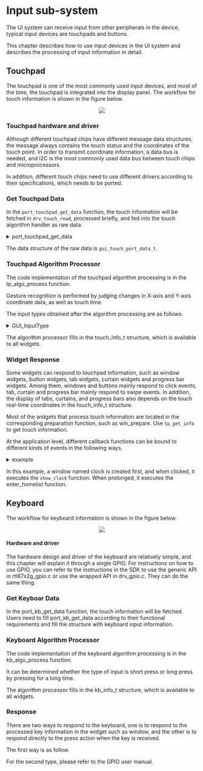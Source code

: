 # Input sub-system

The UI system can receive input from other peripherals in the device, typical input devices are touchpads and buttons.

This chapter describes how to use input devices in the UI system and describes the processing of input information in detail.

## Touchpad

The touchpad is one of the most commonly used input devices, and most of the time, the touchpad is integrated into the display panel. The workflow for touch information is shown in the figure below.

<center><img src="https://foruda.gitee.com/images/1703054242639518699/13e78a92_9325830.png",alt="Touchpad Information Flow"/></center>

### Touchpad hardware and driver

Although different touchpad chips have different message data structures, the message always contains the touch status and the coordinates of the touch point. In order to transmit coordinate information, a data bus is needed, and I2C is the most commonly used data bus between touch chips and microprocessors.

In addition, different touch chips need to use different drivers according to their specifications, which needs to be ported.

### Get Touchpad Data

In the `port_touchpad_get_data` function, the touch information will be fetched in `drv_touch_read`, processed briefly, and fed into the touch algorithm handler as raw data.

<details> <summary>port_touchpad_get_data</summary>

```C
struct gui_touch_port_data *port_touchpad_get_data()
{
    uint16_t x = 0;
    uint16_t y = 0;
    bool pressing = 0;

    if (drv_touch_read(&x, &y, &pressing) == false)
    {
        return NULL;
    }
    if (pressing == true)
    {
        raw_data.event = 2;
    }
    else
    {
        raw_data.event = 1;
    }


    raw_data.timestamp_ms = os_sys_tick_get();

    raw_data.width = 0;
    raw_data.x_coordinate = x;
    raw_data.y_coordinate = y;
    //gui_log("event = %d, x = %d, y = %d, \n", raw_data.event, raw_data.x_coordinate, raw_data.y_coordinate);

    return &raw_data;
}
```

</details>

The data structure of the raw data is `gui_touch_port_data_t`.

### Touchpad Algorithm Processor

The code implementation of the touchpad algorithm processing is in the tp_algo_process function.

Gesture recognition is performed by judging changes in X-axis and Y-axis coordinate data, as well as touch time.

The input types obtained after the algorithm processing are as follows.

<details> <summary>GUI_InputType</summary>

```C
typedef enum
{
    TOUCH_INIT      = 0x100,
    TOUCH_HOLD_X,
    TOUCH_HOLD_Y,
    TOUCH_SHORT,
    TOUCH_LONG,
    TOUCH_ORIGIN_FROM_X,
    TOUCH_ORIGIN_FROM_Y,
    TOUCH_LEFT_SLIDE,
    TOUCH_RIGHT_SLIDE,
    TOUCH_UP_SLIDE,
    TOUCH_DOWN_SLIDE,
    TOUCH_SHORT_BUTTON,
    TOUCH_LONG_BUTTON,
    TOUCH_UP_SLIDE_TWO_PAGE,
    TOUCH_DOWN_SLIDE_TWO_PAGE,
    TOUCH_INVALIDE,

    KB_INIT      = 0x200,
    KB_SHORT,
    KB_LONG,
    KB_INVALIDE,
} GUI_InputType;
```

</details>

The algorithm processor fills in the touch_info_t structure, which is available to all widgets.

### Widget Response

Some widgets can respond to touchpad information, such as window widgets, button widgets, tab widgets, curtain widgets and progress bar widgets. Among them, windows and buttons mainly respond to click events, tab, curtain and progress bar mainly respond to swipe events. In addition, the display of tabs, curtains, and progress bars also depends on the touch real-time coordinates in the touch_info_t structure.

Most of the widgets that process touch information are located in the corresponding preparation function, such as win_prepare. Use `tp_get_info` to get touch information.

At the application level, different callback functions can be bound to different kinds of events in the following ways.
<details> <summary>example</summary>

```C
gui_img_t *hour;
gui_img_t *minute;
gui_img_t *second;
void show_clock(void *obj, gui_event_t e)
{
    if (GET_BASE(hour) == false)
    {
        gui_obj_show(hour, false);
        gui_obj_show(minute, false);
        gui_obj_show(second, false);
        gui_img_set_attribute((gui_img_t *)home_bg, "home_bg", home[1], 0, 0);
    }
    else
    {
        gui_obj_show(hour, true);
        gui_obj_show(minute, true);
        gui_obj_show(second, true);
        gui_img_set_attribute((gui_img_t *)home_bg, "home_bg", home[0], 0, 0);
    }
}
void enter_homelist(void *obj, gui_event_t e)
{
    gui_log("enter_tablist \n");
    gui_switch_app(gui_current_app(), get_app_homelist());
}
void design_tab_home(void *parent)
{
    hour = gui_img_create_from_mem(parent, "hour", TIME_HOUR_BIN, 160, 192, 0, 0);
    minute = gui_img_create_from_mem(parent, "minute", TIME_MUNITE_BIN, 160, 192, 0, 0);
    second = gui_img_create_from_mem(parent, "second", TIME_SECOND_BIN, 160, 192, 0, 0);
    gui_win_t *clock = gui_win_create(parent, "clock", 0, 84, 320, 300);
    gui_obj_add_event_cb(clock, (gui_event_cb_t)show_clock, GUI_EVENT_TOUCH_CLICKED, NULL);
    gui_obj_add_event_cb(clock, (gui_event_cb_t)enter_homelist, GUI_EVENT_TOUCH_LONG, NULL);
}
```

</details>

In this example, a window named clock is created first, and when clicked, it executes the `show_clock` function. When prolonged, it executes the enter_homelist function.

## Keyboard

The workflow for keyboard information is shown in the figure below.

<center><img src="https://foruda.gitee.com/images/1703054218572846675/2cd18af7_9325830.png",alt="Keyboard Information Flow"/></center>

#### Hardware and driver

The hardware design and driver of the keyboard are relatively simple, and this chapter will explain it through a single GPIO. For instructions on how to use GPIO, you can refer to the instructions in the SDK to use the generic API in rtl87x2g_gpio.c or use the wrapped API in drv_gpio.c. They can do the same thing.

### Get Keyboar Data

In the port_kb_get_data function, the touch information will be fetched. Users need to fill port_kb_get_data according to their functional requirements and fill the structure with keyboard input information.

### Keyboard Algorithm Processor

The code implementation of the keyboard algorithm processing is in the kb_algo_process function.

It can be determined whether the type of input is short press or long press by pressing for a long time.

The algorithm processor fills in the kb_info_t structure, which is available to all widgets.

### Response

There are two ways to respond to the keyboard, one is to respond to the processed key information in the widget such as window, and the other is to respond directly to the press action when the key is received.

The first way is as follow.

For the second type, please refer to the GPIO user manual.
